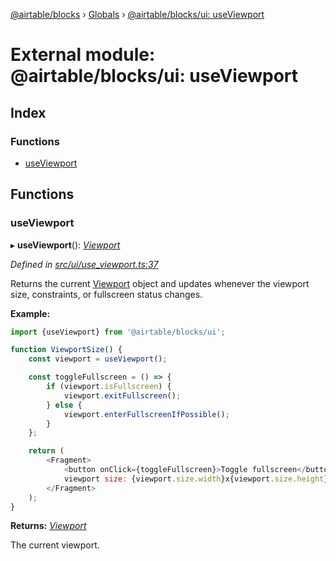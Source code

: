 [@airtable/blocks](../README.md) › [Globals](../globals.md) ›
[@airtable/blocks/ui: useViewport](_airtable_blocks_ui__useviewport.md)

# External module: @airtable/blocks/ui: useViewport

## Index

### Functions

-   [useViewport](_airtable_blocks_ui__useviewport.md#useviewport)

## Functions

### useViewport

▸ **useViewport**(): _[Viewport](_airtable_blocks__viewport.md#viewport)_

_Defined in
[src/ui/use_viewport.ts:37](https://github.com/airtable/blocks/blob/@airtable/blocks@0.0.36/packages/sdk/src/ui/use_viewport.ts#L37)_

Returns the current [Viewport](_airtable_blocks__viewport.md#viewport) object and updates whenever
the viewport size, constraints, or fullscreen status changes.

**Example:**

```js
import {useViewport} from '@airtable/blocks/ui';

function ViewportSize() {
    const viewport = useViewport();

    const toggleFullscreen = () => {
        if (viewport.isFullscreen) {
            viewport.exitFullscreen();
        } else {
            viewport.enterFullscreenIfPossible();
        }
    };

    return (
        <Fragment>
            <button onClick={toggleFullscreen}>Toggle fullscreen</button>
            viewport size: {viewport.size.width}x{viewport.size.height}
        </Fragment>
    );
}
```

**Returns:** _[Viewport](_airtable_blocks__viewport.md#viewport)_

The current viewport.
